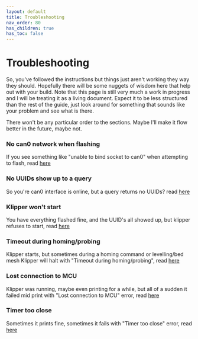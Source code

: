 ```yaml
---
layout: default 
title: Troubleshooting
nav_order: 80
has_children: true
has_toc: false
---
```


# Troubleshooting

So, you've followed the instructions but things just aren't working they way they should. Hopefully there will be some nuggets of wisdom here that help out with your build. Note that this page is still very much a work in progress and I will be treating it as a living document. Expect it to be less structured than the rest of the guide, just look around for something that sounds like your problem and see what is there.

There won't be any particular order to the sections. Maybe I'll make it flow better in the future, maybe not.

### No can0 network when flashing

If you see something like "unable to bind socket to can0" when attempting to flash, read [here](./troubleshooting/no_can0.md)


### No UUIDs show up to a query

So you're can0 interface is online, but a query returns no UUIDs? read [here](./troubleshooting/no_uuid.md)


### Klipper won't start

You have everything flashed fine, and the UUID's all showed up, but klipper refuses to start, read [here](./troubleshooting/klipper_fail_to_start.md)


### Timeout during homing/probing

Klipper starts, but sometimes during a homing command or levelling/bed mesh Klipper will halt with "Timeout during homing/probing", read [here](./troubleshooting/timeout_during_homing_probing.md)

### Lost connection to MCU

Klipper was running, maybe even printing for a while, but all of a sudden it failed mid print with "Lost connection to MCU" error, read [here](./troubleshooting/lost_communication_to_mcu.md)


### Timer too close

Sometimes it prints fine, sometimes it fails with "Timer too close" error, read [here](./troubleshooting/timer_too_close.md)
